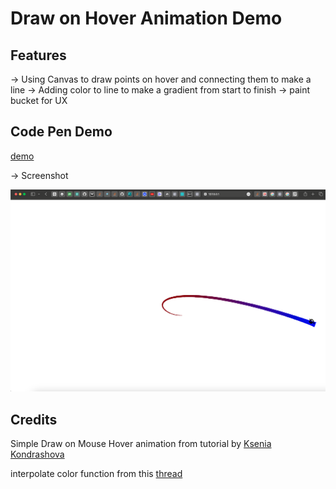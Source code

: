 # Draw on Hover Animation Demo

## Features

-> Using Canvas to draw points on hover and connecting them to make a line
-> Adding color to line to make a gradient from start to finish
-> paint bucket for UX

## Code Pen Demo

[demo](https://codepen.io/mattds825/pen/OJeOWMe)

-> Screenshot

![Image of Draw On Hover Website Running](documentation/draw-on-hover-screenshot.png)

## Credits

Simple Draw on Mouse Hover animation from tutorial by [Ksenia Kondrashova](https://dev.to/uuuuuulala/coding-an-interactive-and-damn-satisfying-cursor-7-simple-steps-2kb-of-code-1c8b)

interpolate color function from this [thread](https://stackoverflow.com/questions/66123016/interpolate-between-two-colours-based-on-a-percentage-value)
